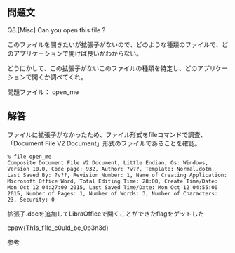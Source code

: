 ## 問題文
Q8.[Misc] Can you open this file ?

このファイルを開きたいが拡張子がないので、どのような種類のファイルで、どのアプリケーションで開けば良いかわからない。

どうにかして、この拡張子がないこのファイルの種類を特定し、どのアプリケーションで開くか調べてくれ。

問題ファイル： open_me

## 解答
ファイルに拡張子がなかったため、ファイル形式をfileコマンドで調査、「Document File V2 Document」形式のファイルであることを確認。

```
% file open_me
Composite Document File V2 Document, Little Endian, Os: Windows, Version 10.0, Code page: 932, Author: ?v??, Template: Normal.dotm, Last Saved By: ?v??, Revision Number: 1, Name of Creating Application: Microsoft Office Word, Total Editing Time: 28:00, Create Time/Date: Mon Oct 12 04:27:00 2015, Last Saved Time/Date: Mon Oct 12 04:55:00 2015, Number of Pages: 1, Number of Words: 3, Number of Characters: 23, Security: 0
```

拡張子.docを追加してLibraOfficeで開くことができたflagをゲットした

cpaw{Th1s_f1le_c0uld_be_0p3n3d}

参考


